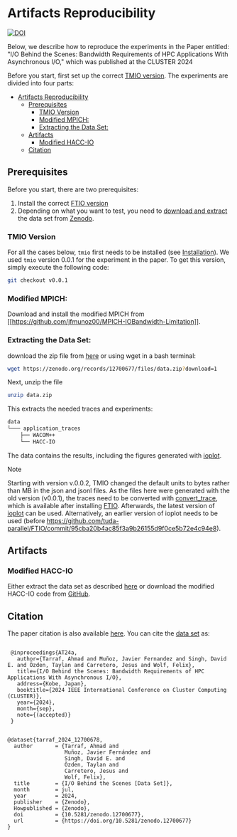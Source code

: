 # Artifacts Reproducibility

[![DOI](https://zenodo.org/badge/DOI/10.5281/zenodo.10670270.svg)](https://doi.org/10.5281/zenodo.12700677)


Below, we describe how to reproduce the experiments in the Paper entitled:
"I/O Behind the Scenes: Bandwidth Requirements of HPC Applications With Asynchronous I/O," which was published at the CLUSTER 2024

Before you start, first set up the correct [TMIO version](#tmio-version).
The experiments are divided into four parts:

- [Artifacts Reproducibility](#artifacts-reproducibility)
	- [Prerequisites](#prerequisites)
		- [TMIO Version](#tmio-version)
		- [Modified MPICH:](#modified-mpich)
		- [Extracting the Data Set:](#extracting-the-data-set)
	- [Artifacts](#artifacts)
		- [Modified HACC-IO](#modified-hacc-io)
	- [Citation](#citation)

## Prerequisites 
Before you start, there are two prerequisites:
1. Install the correct [FTIO version](#ftio-version) 
2. Depending on what you want to test, you need to [download and extract](#extracting-the-data-set) the data set from [Zenodo](https://doi.org/10.5281/zenodo.12700677).

### TMIO Version

For all the cases below, `tmio` first needs to be installed (see [Installation](https://github.com/tuda-parallel/TMIO?tab=readme-ov-file#installation)). We used `tmio` version 0.0.1 for the experiment in the paper. To get this version, simply execute the following code:
```sh
git checkout v0.0.1 
```

### Modified MPICH:

Download and install the modified MPICH from [[https://github.com/jfmunoz00/MPICH-IOBandwidth-Limitation]].

### Extracting the Data Set:
download the zip file from [here](https://doi.org/10.5281/zenodo.12700677) or using wget in a bash terminal:
```sh
wget https://zenodo.org/records/12700677/files/data.zip?download=1
```
Next, unzip the file
```sh
unzip data.zip
```
This extracts the needed traces and experiments:

```sh
data
└─── application_traces
    ├── WACOM++
    └── HACC-IO

```
The data contains the results, including the figures generated with [ioplot](https://github.com/tuda-parallel/FTIO/blob/main/docs/tools.md#ioplot). 

> [!note]
> Starting with version v.0.0.2, TMIO changed the default units to bytes rather than MB in the json and jsonl files. As the files here were generated with the old version (v0.0.1), the traces need to be converted with [convert_trace](https://github.com/tuda-parallel/FTIO/blob/main/docs/tools.md#convert_trace), which is available after installing [FTIO](https://github.com/tuda-parallel/FTIO). Afterwards, the latest version of [ioplot](https://github.com/tuda-parallel/FTIO/blob/main/docs/tools.md#ioplot) can be used. Alternatively, an earlier version of ioplot needs to be used (before https://github.com/tuda-parallel/FTIO/commit/95cba20b4ac85f3a9b26155d9f0ce5b72e4c94e8). 

## Artifacts

### Modified HACC-IO
Either extract the data set as described [here](#extracting-the-data-set) or download the modified HACC-IO code from [GitHub](https://github.com/A-Tarraf/hacc-io).




## Citation
The paper citation is also available [here](/README.md#citation). You can cite the [data set](https://doi.org/10.5281/zenodo.12700677) as:
```
 
 @inproceedings{AT24a, 
   author={Tarraf, Ahmad and Muñoz, Javier Fernandez and Singh, David E. and Özden, Taylan and Carretero, Jesus and Wolf, Felix},
   title={I/O Behind the Scenes: Bandwidth Requirements of HPC Applications With Asynchronous I/O}, 
   address={Kobe, Japan}, 
   booktitle={2024 IEEE International Conference on Cluster Computing (CLUSTER)}, 
   year={2024}, 
   month={sep},
   note={(accepted)}
 }


@dataset{tarraf_2024_12700678,
  author       = {Tarraf, Ahmad and
                  Muñoz, Javier Fernández and
                  Singh, David E. and
                  Özden, Taylan and
                  Carretero, Jesus and
                  Wolf, Felix},
  title        = {I/O Behind the Scenes [Data Set]},
  month        = jul,
  year         = 2024,
  publisher    = {Zenodo},
  Howpublished = {Zenodo},
  doi          = {10.5281/zenodo.12700677},
  url          = {https://doi.org/10.5281/zenodo.12700677}
}
```

